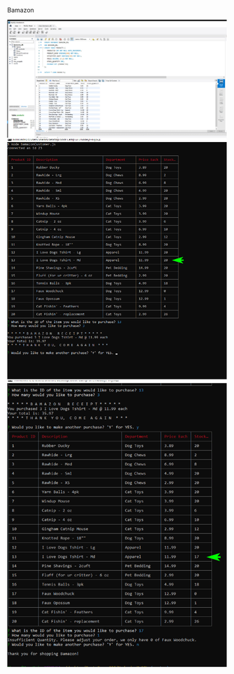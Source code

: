Bamazon

![image](/assets/images/mysqlWorkbench.jpg)
![image](/assets/images/bamazonCustomer01.jpg)
![image](/assets/images/bamazonCustomer02.jpg)
